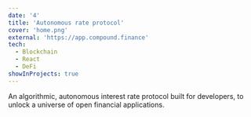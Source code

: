 ```yaml
---
date: '4'
title: 'Autonomous rate protocol'
cover: 'home.png'
external: 'https://app.compound.finance'
tech:
  - Blockchain
  - React
  - DeFi
showInProjects: true
---
```


An algorithmic, autonomous interest rate protocol built for developers, to unlock a universe of open financial applications.
